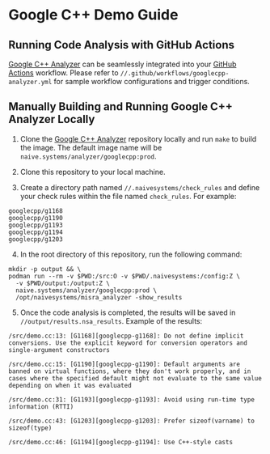 # Google C++ Demo Guide

## Running Code Analysis with GitHub Actions

[Google C++ Analyzer](https://github.com/naivesystems/googlecpp) can be
seamlessly integrated into your
[GitHub Actions](https://docs.github.com/en/actions) workflow. Please refer to
`//.github/workflows/googlecpp-analyzer.yml` for sample workflow configurations
and trigger conditions.

## Manually Building and Running Google C++ Analyzer Locally

1. Clone the [Google C++ Analyzer](https://github.com/naivesystems/googlecpp)
repository locally and run `make` to build the
image. The default image name will be `naive.systems/analyzer/googlecpp:prod`.

2. Clone this repository to your local machine.

3. Create a directory path named `//.naivesystems/check_rules` and define your
check rules within the file named `check_rules`. For example:
```
googlecpp/g1168
googlecpp/g1190
googlecpp/g1193
googlecpp/g1194
googlecpp/g1203
```

4. In the root directory of this repository, run the following command:
```
mkdir -p output && \
podman run --rm -v $PWD:/src:O -v $PWD/.naivesystems:/config:Z \
  -v $PWD/output:/output:Z \
  naive.systems/analyzer/googlecpp:prod \
  /opt/naivesystems/misra_analyzer -show_results
```

5. Once the code analysis is completed, the results will be saved in
`//output/results.nsa_results`. Example of the results:
```
/src/demo.cc:13: [G1168][googlecpp-g1168]: Do not define implicit conversions. Use the explicit keyword for conversion operators and single-argument constructors

/src/demo.cc:15: [G1190][googlecpp-g1190]: Default arguments are banned on virtual functions, where they don't work properly, and in cases where the specified default might not evaluate to the same value depending on when it was evaluated

/src/demo.cc:31: [G1193][googlecpp-g1193]: Avoid using run-time type information (RTTI)

/src/demo.cc:43: [G1203][googlecpp-g1203]: Prefer sizeof(varname) to sizeof(type)

/src/demo.cc:46: [G1194][googlecpp-g1194]: Use C++-style casts
```
